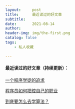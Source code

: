 ```yaml
---
layout:     post
title:      最近读过的好文章
subtitle:   
date:       2021-08-14
author:     
header-img: img/the-first.png
catalog: false
tags:
    - 私人收藏

---
```


#### 最近读过的好文章（持续更新）：

[一个程序学徒的追求](https://blog.handsome0hell.com/articles/Pursuit_of_an_Apprentice_zh-Hans.md.html)

[程序员如何把控自己的职业](https://coolshell.cn/articles/20977.html#%E4%B8%96%E7%95%8C%E5%8F%91%E5%B1%95%E8%B6%8B%E5%8A%BF)

[到底要怎么去学算法？](https://www.cxyxiaowu.com/8307.html)







